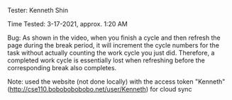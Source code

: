 Tester: Kenneth Shin

Time Tested: 3-17-2021, approx. 1:20 AM

Bug: As shown in the video, when you finish a cycle and then refresh the page during the break period, it will increment the cycle numbers for the task without actually counting the work cycle you just did. Therefore, a completed work cycle is essentially lost when refreshing before the corresponding break also completes.

Note: used the website (not done locally) with the access token "Kenneth" (http://cse110.bobobobobobo.net/user/Kenneth) for cloud sync
